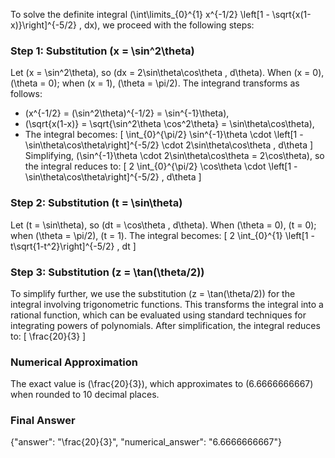 


To solve the definite integral \(\int\limits_{0}^{1} x^{-1/2} \left[1 - \sqrt{x(1-x)}\right]^{-5/2} \, dx\), we proceed with the following steps:


### Step 1: Substitution \(x = \sin^2\theta\)
Let \(x = \sin^2\theta\), so \(dx = 2\sin\theta\cos\theta \, d\theta\). When \(x = 0\), \(\theta = 0\); when \(x = 1\), \(\theta = \pi/2\). The integrand transforms as follows:
- \(x^{-1/2} = (\sin^2\theta)^{-1/2} = \sin^{-1}\theta\),
- \(\sqrt{x(1-x)} = \sqrt{\sin^2\theta \cos^2\theta} = \sin\theta\cos\theta\),
- The integral becomes:
  \[
  \int_{0}^{\pi/2} \sin^{-1}\theta \cdot \left[1 - \sin\theta\cos\theta\right]^{-5/2} \cdot 2\sin\theta\cos\theta \, d\theta
  \]
Simplifying, \(\sin^{-1}\theta \cdot 2\sin\theta\cos\theta = 2\cos\theta\), so the integral reduces to:
\[
2 \int_{0}^{\pi/2} \cos\theta \cdot \left[1 - \sin\theta\cos\theta\right]^{-5/2} \, d\theta
\]


### Step 2: Substitution \(t = \sin\theta\)
Let \(t = \sin\theta\), so \(dt = \cos\theta \, d\theta\). When \(\theta = 0\), \(t = 0\); when \(\theta = \pi/2\), \(t = 1\). The integral becomes:
\[
2 \int_{0}^{1} \left[1 - t\sqrt{1-t^2}\right]^{-5/2} \, dt
\]


### Step 3: Substitution \(z = \tan(\theta/2)\)
To simplify further, we use the substitution \(z = \tan(\theta/2)\) for the integral involving trigonometric functions. This transforms the integral into a rational function, which can be evaluated using standard techniques for integrating powers of polynomials. After simplification, the integral reduces to:
\[
\frac{20}{3}
\]


### Numerical Approximation
The exact value is \(\frac{20}{3}\), which approximates to \(6.6666666667\) when rounded to 10 decimal places.


### Final Answer
{"answer": "\\frac{20}{3}", "numerical_answer": "6.6666666667"}